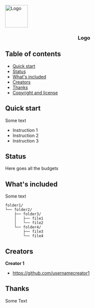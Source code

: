 <p style="text-align:centre;"><img src="https://via.placeholder.com/72" alt="Logo" width=72 height=72></p>
<h3 align="center">Logo</h3>


## Table of contents

- [Quick start](#quick-start)
- [Status](#status)
- [What's included](#whats-included)
- [Creators](#creators)
- [Thanks](#thanks)
- [Copyright and license](#copyright-and-license)


## Quick start

Some text

- Instruction 1
- Instruction 2
- Instruction 3

## Status

Here goes all the budgets

## What's included

Some text

```text
folder1/
└── folder2/
    ├── folder3/
    │   ├── file1
    │   └── file2
    └── folder4/
        ├── file3
        └── file4
```

## Creators

**Creator 1**

- <https://github.com/usernamecreator1>

## Thanks

Some Text
